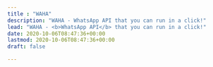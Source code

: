 ```yaml
---
title : "WAHA"
description: "WAHA - WhatsApp API that you can run in a click!"
lead: "WAHA - <b>WhatsApp API</b> that you can run in a click!"
date: 2020-10-06T08:47:36+00:00
lastmod: 2020-10-06T08:47:36+00:00
draft: false

---
```

